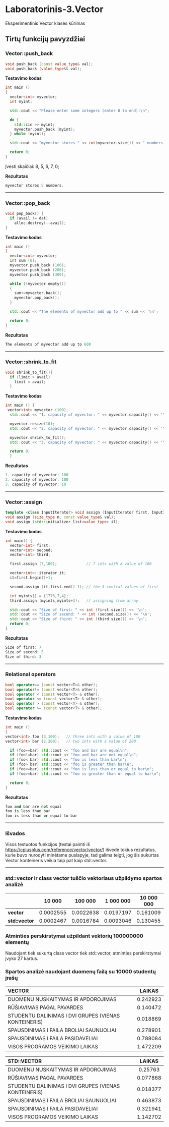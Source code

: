 # Laboratorinis-3.Vector
Eksperimentinis Vector klasės kūrimas

## Tirtų funkcijų pavyzdžiai

### Vector::push_back 
```cpp
void push_back (const value_type& val);
void push_back (value_type&& val);
```
**Testavimo kodas**
```cpp
int main ()
{
  vector<int> myvector;
  int myint;

  std::cout << "Please enter some integers (enter 0 to end):\n";

  do {
    std::cin >> myint;
    myvector.push_back (myint);
  } while (myint);

  std::cout << "myvector stores " << int(myvector.size()) << " numbers.\n";

  return 0;
}

```
Įvesti skaičiai: 8, 5, 6, 7, 0;

**Rezultatas**
```cpp
myvector stores 5 numbers.
```
---
### Vector::pop_back 
```cpp
void pop_back() {
  if (avail != dat)
    alloc.destroy(--avail);
}
```
**Testavimo kodas**
```cpp
int main ()
{
  vector<int> myvector;
  int sum (0);
  myvector.push_back (100);
  myvector.push_back (200);
  myvector.push_back (300);

  while (!myvector.empty())
  {
    sum+=myvector.back();
    myvector.pop_back();
  }

  std::cout << "The elements of myvector add up to " << sum << '\n';

  return 0;
}

```
**Rezultatas**
```cpp
The elements of myvector add up to 600
```
---
### Vector::shrink_to_fit 
```cpp
void shrink_to_fit(){
  if (limit > avail) 
    limit = avail;
  }
  ```
**Testavimo kodas**
```cpp
int main () {
 vector<int> myvector (100);
  std::cout << "1. capacity of myvector: " << myvector.capacity() << '\n';

  myvector.resize(10);
  std::cout << "2. capacity of myvector: " << myvector.capacity() << '\n';

  myvector.shrink_to_fit();
  std::cout << "3. capacity of myvector: " << myvector.capacity() << '\n';

  return 0;
  }
```
**Rezultatas**
```cpp
1. capacity of myvector: 100
2. capacity of myvector: 100
3. capacity of myvector: 10
```
---
### Vector::assign
```cpp
template <class InputIterator> void assign (InputIterator first, InputIterator last);
void assign (size_type n, const value_type& val);
void assign (std::initializer_list<value_type> il);
```
**Testavimo kodas**
```cpp
int main() {
  vector<int> first;
  vector<int> second;
  vector<int> third;

  first.assign (7,100);             // 7 ints with a value of 100

  vector<int>::iterator it;
  it=first.begin()+1;

  second.assign (it,first.end()-1); // the 5 central values of first

  int myints[] = {1776,7,4};
  third.assign (myints,myints+3);   // assigning from array.

  std::cout << "Size of first: " << int (first.size()) << '\n';
  std::cout << "Size of second: " << int (second.size()) << '\n';
  std::cout << "Size of third: " << int (third.size()) << '\n';
  return 0;
}
```
**Rezultatas**
```cpp
Size of first: 7
Size of second: 5
Size of third: 3
```
---
### Relational operators
```cpp
bool operator== (const vector<T>& other);
bool operator!= (const vector<T>& other);
bool operator < (const vector<T> & other);
bool operator <= (const vector<T> & other);
bool operator > (const vector<T> & other);
bool operator >= (const vector<T> & other);
```
**Testavimo kodas**
```cpp
int main ()
{
vector<int> foo (3,100);   // three ints with a value of 100
vector<int> bar (2,200);   // two ints with a value of 200

  if (foo==bar) std::cout << "foo and bar are equal\n";
  if (foo!=bar) std::cout << "foo and bar are not equal\n";
  if (foo< bar) std::cout << "foo is less than bar\n";
  if (foo> bar) std::cout << "foo is greater than bar\n";
  if (foo<=bar) std::cout << "foo is less than or equal to bar\n";
  if (foo>=bar) std::cout << "foo is greater than or equal to bar\n";

  return 0;
}
```
**Rezultatas**
```cpp
foo and bar are not equal
foo is less than bar
foo is less than or equal to bar
```
---
### Išvados
Visos testuotos funkcijos (testai paimti iš https://cplusplus.com/reference/vector/vector/) išvedė tokius rezultatus, kurie buvo nurodyti minėtame puslapyje, tad galima teigti, jog šis sukurtas Vector konteineris veikia taip pat kaip std::vector.

---
### std::vector ir class vector tuščio vektoriaus užpildymo spartos analizė
|                 | 10 000  | 100 000 | 1 000 000 | 10 000 000 | 100 000 000 |
| :-------------- | :-----: | :-----: | :-------: | :--------: | :---------: |
| **vector**| 0.0002555  | 0.0022638  |  0.0197197  |  0.161009   |  1.225   |
| **std::vector**| 0.0002467 | 0.0016784  | 0.0093046  |  0.130455  | 0.924692   |
  
### Atminties perskirstymai užpildant vektorių 100000000 elementų
Naudojant tiek sukurtą class vector tiek std::vector, atminties perskirstymai įvyko 27 kartus. 
### Spartos analizė naudojant duomenų failą su 10000 studentų įrašų
|**VECTOR**|LAIKAS|
| :-------------- | :-----: |
| DUOMENU NUSKAITYMAS IR APDOROJIMAS| 0.242923  |
|RŪŠIAVIMAS PAGAL PAVARDES | 0.140472  |
|STUDENTU DALINIMAS I DVI GRUPES (VIENAS KONTEINERIS) | 0.018869 |
|SPAUSDINIMAS I FAILA BROLIAI SAUNUOLIAI | 0.278901 |
|SPAUSDINIMAS I FAILA PASIDAVELIAI | 0.788084 |
|VISOS PROGRAMOS VEIKIMO LAIKAS | 1.472209 |

|**STD::VECTOR**|LAIKAS|
| :-------------- | :-----: |
| DUOMENU NUSKAITYMAS IR APDOROJIMAS|0.25763 |
|RŪŠIAVIMAS PAGAL PAVARDES | 0.077868   |
|STUDENTU DALINIMAS I DVI GRUPES (VIENAS KONTEINERIS) | 0.018377 |
|SPAUSDINIMAS I FAILA BROLIAI SAUNUOLIAI | 0.463873 |
|SPAUSDINIMAS I FAILA PASIDAVELIAI |0.321941 |
|VISOS PROGRAMOS VEIKIMO LAIKAS | 1.142702   |


